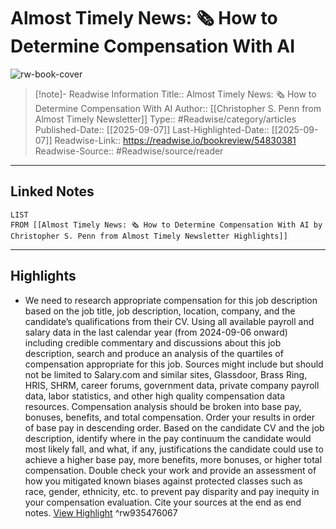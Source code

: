 # Almost Timely News: 🗞️ How to Determine Compensation With AI

![rw-book-cover](https://readwise-assets.s3.amazonaws.com/static/images/article2.74d541386bbf.png)
<br>
>[!note]- Readwise Information
>Title:: Almost Timely News: 🗞️ How to Determine Compensation With AI
>Author:: [[Christopher S. Penn from Almost Timely Newsletter]]
>Type:: #Readwise/category/articles
>Published-Date:: [[2025-09-07]]
>Last-Highlighted-Date:: [[2025-09-07]]
>Readwise-Link:: https://readwise.io/bookreview/54830381
>Readwise-Source:: #Readwise/source/reader
--- 

## Linked Notes
```dataview
LIST
FROM [[Almost Timely News: 🗞️ How to Determine Compensation With AI by Christopher S. Penn from Almost Timely Newsletter Highlights]]
```

---

## Highlights
- We need to research appropriate compensation for this job description based on the job title, job description, location, company, and the candidate’s qualifications from their CV. Using all available payroll and salary data in the last calendar year (from 2024-09-06 onward) including credible commentary and discussions about this job description, search and produce an analysis of the quartiles of compensation appropriate for this job. Sources might include but should not be limited to Salary.com and similar sites, Glassdoor, Brass Ring, HRIS, SHRM, career forums, government data, private company payroll data, labor statistics, and other high quality compensation data resources. Compensation analysis should be broken into base pay, bonuses, benefits, and total compensation. Order your results in order of base pay in descending order. Based on the candidate CV and the job description, identify where in the pay continuum the candidate would most likely fall, and what, if any, justifications the candidate could use to achieve a higher base pay, more benefits, more bonuses, or higher total compensation. Double check your work and provide an assessment of how you mitigated known biases against protected classes such as race, gender, ethnicity, etc. to prevent pay disparity and pay inequity in your compensation evaluation. Cite your sources at the end as end notes. [View Highlight](https://readwise.io/open/935476067) ^rw935476067
